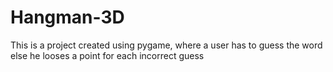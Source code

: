 # Hangman-3D
This is a project created using pygame, where a user has to guess the word else he looses a point for each incorrect guess
